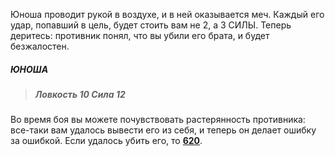 Юноша проводит рукой в воздухе, и в ней оказывается меч. Каждый его удар, попавший в цель, будет стоить вам не 2, а 3 СИЛЫ. Теперь деритесь: противник понял, что вы убили его брата, и будет безжалостен.

##### ЮНОША

> ##### Ловкость 10 Сила 12

Во время боя вы можете почувствовать растерянность противника: все-таки вам удалось вывести его из себя, и теперь он делает ошибку за ошибкой. Если удалось убить его, то [**620**](#n_620).

